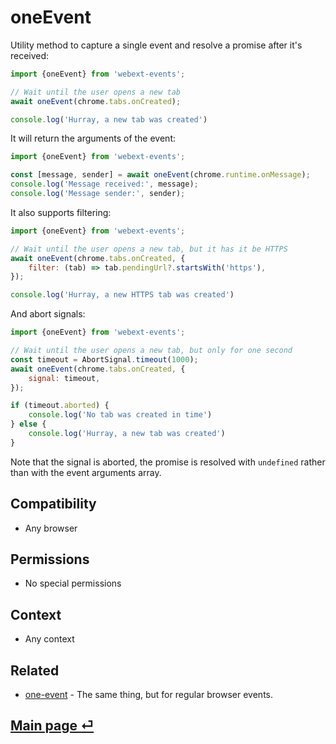 # oneEvent

Utility method to capture a single event and resolve a promise after it's received:

```js
import {oneEvent} from 'webext-events';

// Wait until the user opens a new tab
await oneEvent(chrome.tabs.onCreated);

console.log('Hurray, a new tab was created')
```

It will return the arguments of the event:

```js
import {oneEvent} from 'webext-events';

const [message, sender] = await oneEvent(chrome.runtime.onMessage);
console.log('Message received:', message);
console.log('Message sender:', sender);
```


It also supports filtering:

```js
import {oneEvent} from 'webext-events';

// Wait until the user opens a new tab, but it has it be HTTPS
await oneEvent(chrome.tabs.onCreated, {
	filter: (tab) => tab.pendingUrl?.startsWith('https'),
});

console.log('Hurray, a new HTTPS tab was created')
```

And abort signals:

```js
import {oneEvent} from 'webext-events';

// Wait until the user opens a new tab, but only for one second
const timeout = AbortSignal.timeout(1000);
await oneEvent(chrome.tabs.onCreated, {
	signal: timeout,
});

if (timeout.aborted) {
	console.log('No tab was created in time')
} else {
	console.log('Hurray, a new tab was created')
}
```

Note that the signal is aborted, the promise is resolved with `undefined` rather than with the event arguments array.

## Compatibility

- Any browser

## Permissions

- No special permissions

## Context

- Any context

## Related

- [one-event](https://github.com/fregante/one-event) - The same thing, but for regular browser events.

## [Main page ⏎](../readme.md)
